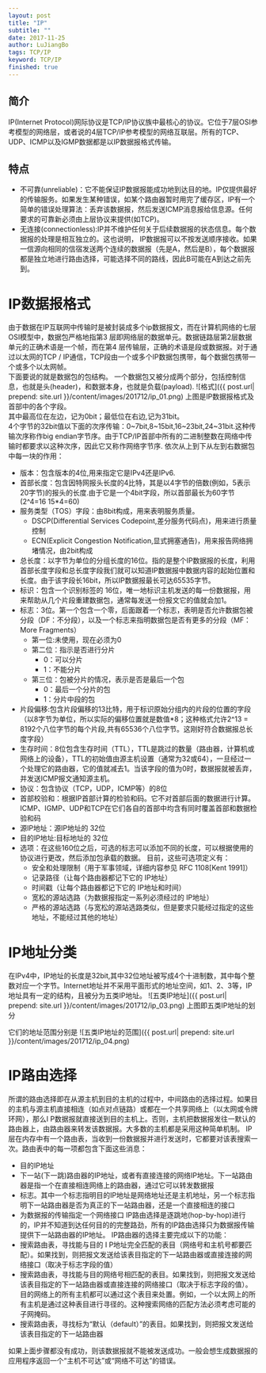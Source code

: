 ```yaml
---
layout: post
title: "IP"
subtitle: ""
date: 2017-11-25
author: LuJiangBo
tags: TCP/IP
keyword: TCP/IP
finished: true
---
```


## 简介
IP(Internet Protocol)网际协议是TCP/IP协议族中最核心的协议。它位于7层OSI参考模型的网络层，或者说的4层TCP/IP参考模型的网络互联层。所有的TCP、UDP、ICMP以及IGMP数据都是以IP数据报格式传输。

## 特点
* 不可靠(unreliable)：它不能保证IP数据报能成功地到达目的地。IP仅提供最好的传输服务。如果发生某种错误，如某个路由器暂时用完了缓存区，IP有一个简单的错误处理算法：丢弃该数据报，然后发送ICMP消息报给信息源。任何要求的可靠新必须由上层协议来提供(如TCP)。
* 无连接(connectionless):IP并不维护任何关于后续数据报的状态信息。每个数据报的处理是相互独立的。这也说明， IP数据报可以不按发送顺序接收。如果一信源向相同的信宿发送两个连续的数据报（先是A，然后是B），每个数据报都是独立地进行路由选择，可能选择不同的路线，因此B可能在A到达之前先到。

# IP数据报格式
由于数据在IP互联网中传输时是被封装成多个ip数据报文，而在计算机网络的七层OSI模型中，数据包严格地指第3 层即网络层的数据单元。数据链路层第2层数据单元的正确术语是一个帧，而在第4 层传输层，正确的术语是段或数据报。对于通过以太网的TCP / IP通信，TCP段由一个或多个IP数据包携带，每个数据包携带一个或多个以太网帧。  
下面要说的就是数据包的包结构。
一个数据包又被分成两个部分，包括控制信息，也就是头(header)，和数据本身，也就是负载(payload).
![格式]({{ post.url| prepend: site.url  }}/content/images/201712/ip_01.png)
上图是IP数据报格式及首部中的各个字段。  
其中最高位在左边，记为0bit；最低位在右边,记为31bit。  
4个字节的32bit值以下面的次序传输：0~7bit,8~15bit,16~23bit,24~31bit.这种传输次序称作big endian字节序。由于TCP/IP首部中所有的二进制整数在网络中传输时都要求以这种次序，因此它又称作网络字节序.
依次从上到下从左到右数据包中每一块的作用：  
* 版本：包含版本的4位,用来指定它是IPv4还是IPv6.  
* 首部长度：包含因特网报头长度的4比特，其是以4字节的倍数(例如，5表示20字节)的报头的长度.由于它是一个4bit字段，所以首部最长为60字节(2^4=16  15*4=60)
* 服务类型（TOS）字段：由8bit构成，用来表明服务质量。
    * DSCP(Differential Services Codepoint,差分服务代码点)，用来进行质量控制
    * ECN(Explicit Congestion Notification,显式拥塞通告)，用来报告网络拥堵情况，由2bit构成
* 总长度：以字节为单位的分组长度的16位。指的是整个IP数据报的长度，利用首部长度字段和总长度字段我们就可以知道IP数据报中数据内容的起始位置和长度。由于该字段长16bit，所以IP数据报最长可达65535字节。
* 标识：包含一个识别标签的 16位，唯一地标识主机发送的每一份数据报，用来帮助从几个片段重建数据包，通常每发送一份报文它的值就会加1。
* 标志：3位。第一个包含一个零，后面跟着一个标志，表明是否允许数据包被分段（DF：不分段），以及一个标志来指明数据包是否有更多的分段（MF：More Fragments）
    * 第一位:未使用，现在必须为0
    * 第二位：指示是否进行分片
        * 0：可以分片
        * 1：不能分片
    * 第三位：包被分片的情况，表示是否是最后一个包
        * 0：最后一个分片的包
        * 1：分片中段的包
* 片段偏移:包含片段偏移的13比特，用于标识原始分组内的片段的位置的字段（以8字节为单位，所以实际的偏移位置就是数值*8；这种格式允许2^13 = 8192个八位字节的每个片段,共有65536个八位字节。这刚好符合数据报总长度字段）
* 生存时间：8位包含生存时间（TTL），TTL是跳过的数量（路由器，计算机或网络上的设备），TTL的初始值由源主机设置（通常为32或64），一旦经过一个处理它的路由器，它的值就减去1。当该字段的值为0时，数据报就被丢弃，并发送ICMP报文通知源主机。
* 协议：包含协议（TCP，UDP，ICMP等）的8位
* 首部校验和：根据IP首部计算的检验和码。它不对首部后面的数据进行计算。ICMP、IGMP、UDP和TCP在它们各自的首部中均含有同时覆盖首部和数据检验和码
* 源IP地址：源IP地址的 32位
* 目的IP地址:目标地址的 32位
* 选项：在这些160位之后，可选的标志可以添加不同的长度，可以根据使用的协议进行更改，然后添加包承载的数据。
    目前，这些可选项定义有：
    * 安全和处理限制（用于军事领域，详细内容参见 RFC 1108[Kent 1991]）
    * 记录路径（让每个路由器都记下它的 IP地址）
    * 时间戳（让每个路由器都记下它的 IP地址和时间）
    * 宽松的源站选路（为数据报指定一系列必须经过的 IP地址）
    * 严格的源站选路（与宽松的源站选路类似，但是要求只能经过指定的这些地址，不能经过其他的地址）

# IP地址分类
在IPv4中，IP地址的长度是32bit,其中32位地址被写成4个十进制数，其中每个整数对应一个字节。Internet地址并不采用平面形式的地址空间，如1、2、3等，IP地址具有一定的结构，且被分为五类IP地址。
![五类IP地址]({{ post.url| prepend: site.url  }}/content/images/201712/ip_03.png)
上图即五类IP地址的划分 

它们的地址范围分别是
![五类IP地址的范围]({{ post.url| prepend: site.url  }}/content/images/201712/ip_04.png)


# IP路由选择
所谓的路由选择即在从源主机到目的主机的过程中，中间路由的选择过程。如果目的主机与源主机直接相连（如点对点链路）或都在一个共享网络上（以太网或令牌环网），那么I P数据报就直接送到目的主机上。否则，主机把数据报发往一默认的路由器上，由路由器来转发该数据报。大多数的主机都是采用这种简单机制。
IP层在内存中有一个路由表，当收到一份数据报并进行发送时，它都要对该表搜索一次。路由表中的每一项都包含下面这些消息：  
* 目的IP地址  
* 下一站(下一跳)路由器的IP地址，或者有直接连接的网络IP地址。下一站路由器是指一个在直接相连网络上的路由器，通过它可以转发数据报  
* 标志。其中一个标志指明目的IP地址是网络地址还是主机地址，另一个标志指明下一站路由器是否为真正的下一站路由器，还是一个直接相连的接口
* 为数据报的传输指定一个网络接口
IP路由选择是逐跳地(hop-by-hop)进行的，IP并不知道到达任何目的的完整路劲，所有的IP路由选择只为数据报传输提供下一站路由器的IP地址。
IP路由器的选择主要完成以下的功能：
* 搜索路由表，寻找能与目的 I P地址完全匹配的表目（网络号和主机号都要匹配）。如果找到，则把报文发送给该表目指定的下一站路由器或直接连接的网络接口（取决于标志字段的值）
* 搜索路由表，寻找能与目的网络号相匹配的表目。如果找到，则把报文发送给该表目指定的下一站路由器或直接连接的网络接口（取决于标志字段的值）。目的网络上的所有主机都可以通过这个表目来处置。例如，一个以太网上的所有主机是通过这种表目进行寻径的。这种搜索网络的匹配方法必须考虑可能的子网掩码。
* 搜索路由表，寻找标为“默认（default）”的表目。如果找到，则把报文发送给该表目指定的下一站路由器  

如果上面步骤都没有成功，则该数据报就不能被发送成功。一般会想生成数据报的应用程序返回一个“主机不可达”或“网络不可达”的错误。




